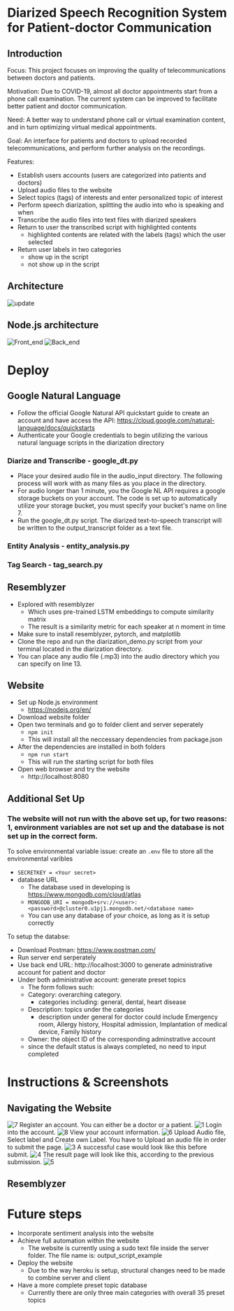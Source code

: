 # Diarized Speech Recognition System for Patient-doctor Communication 
## Introduction
Focus: This project focuses on improving the quality of telecommunications between doctors and patients.

Motivation: Due to COVID-19, almost all doctor appointments start from a phone call examination. The current system can be improved to facilitate better patient and doctor communication. 

Need: A better way to understand phone call or virtual examination content, and in turn optimizing virtual medical appointments.

Goal: An interface for patients and doctors to upload recorded telecommunications, and perform further analysis on the recordings.

Features:
* Establish users accounts (users are categorized into patients and doctors)
* Upload audio files to the website
* Select topics (tags) of interests and enter personalized topic of interest
* Perform speech diarization, splitting the audio into who is speaking and when
* Transcribe the audio files into text files with diarized speakers
* Return to user the transcribed script with highlighted contents
  * highlighted contents are related with the labels (tags) which the user selected
* Return user labels in two categories 
  * show up in the script
  * not show up in the script

## Architecture
![update](/Flow_diagrams/update.jpg)

## Node.js architecture
![Front_end](/Flow_diagrams/Front_end.jpg)
![Back_end](/Flow_diagrams/Back_end.jpg)

# Deploy
## Google Natural Language
* Follow the official Google Natural API quickstart guide to create an account and have access the API: https://cloud.google.com/natural-language/docs/quickstarts
* Authenticate your Google credentials to begin utilizing the various natural language scripts in the diarization directory
### Diarize and Transcribe - google_dt.py
* Place your desired audio file in the audio_input directory. The following process will work with as many files as you place in the directory.
* For audio longer than 1 minute, you the Google NL API requires a google storage buckets on your account. The code is set up to automatically utilize your storage bucket, you must specify your bucket's name on line 7.
* Run the google_dt.py script. The diarized text-to-speech transcript will be written to the output_transcript folder as a text file.
### Entity Analysis - entity_analysis.py

### Tag Search - tag_search.py

## Resemblyzer
* Explored with resemblyzer
  * Which uses pre-trained LSTM embeddings to compute similarity matrix
  * The result is a similarity metric for each speaker at n moment in time
* Make sure to install resemblyzer, pytorch, and matplotlib
* Clone the repo and run the diarization_demo.py script from your terminal located in the diarization directory.
* You can place any audio file (.mp3) into the audio directory which you can specify on line 13.

## Website 
* Set up Node.js environment 
  * https://nodejs.org/en/
* Download website folder
* Open two terminals and go to folder client and server seperately
  * `npm init`
  * This will install all the neccessary dependencies from package.json
* After the dependencies are installed in both folders
  * `npm run start`
  * This will run the starting script for both files 
* Open web browser and try the website
  * http://localhost:8080

## Additional Set Up
### The website will not run with the above set up, for two reasons: 1, environment variables are not set up and the database is not set up in the correct form.
To solve environmental variable issue:
create an `.env` file to store all the environmental varibles
* `SECRETKEY = <Your secret>`
* database URL
  * The database used in developing is https://www.mongodb.com/cloud/atlas
  * `MONGODB_URI = mongodb+srv://<user>:<password>@cluster0.u1pj1.mongodb.net/<database name>`
  * You can use any database of your choice, as long as it is setup correctly
  
To setup the databse:
* Download Postman: https://www.postman.com/
* Run server end serperately
* Use back end URL: http://localhost:3000 to generate administrative account for patient and doctor
* Under both administrative account: generate preset topics 
  * The form follows such:
  * Category: overarching category.
    * categories including: general, dental, heart disease
  * Description: topics under the categories
    * description under general for doctor could include Emergency room, Allergy history, Hospital admission, Implantation of medical device, Family history 
  * Owner: the object ID of the corresponding adminstrative account 
  * since the default status is always completed, no need to input completed
 
# Instructions & Screenshots
## Navigating the Website
![7](/screenshoots/7.PNG)
Register an account. You can either be a doctor or a patient.
![1](/screenshoots/1.PNG)
Login into the account.
![8](/screenshoots/8.PNG)
View your account information.
![6](/screenshoots/6.PNG)
Upload Audio file, Select label and Create own Label. You have to Upload an audio file in order to submit the page.
![3](/screenshoots/3.PNG)
A successful case would look like this before submit.
![4](/screenshoots/4.PNG)
The result page will look like this, according to the previous submission.
![5](/screenshoots/5.PNG)
## Resemblyzer

# Future steps
* Incorporate sentiment analysis into the website
* Achieve full automation within the website 
  * The website is currently using a sudo text file inside the server folder. The file name is: output_script_example
* Deploy the website
  * Due to the way heroku is setup, structural changes need to be made to combine server and client
* Have a more complete preset topic database 
  * Currently there are only three main categories with overall 35 preset topics



